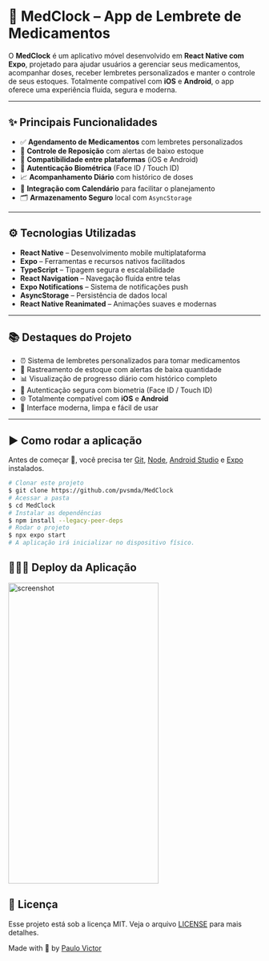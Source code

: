 # 💊 MedClock – App de Lembrete de Medicamentos

O **MedClock** é um aplicativo móvel desenvolvido em **React Native com Expo**, projetado para ajudar usuários a gerenciar seus medicamentos, acompanhar doses, receber lembretes personalizados e manter o controle de seus estoques. Totalmente compatível com **iOS** e **Android**, o app oferece uma experiência fluida, segura e moderna.

---

## ✨ Principais Funcionalidades

- ✅ **Agendamento de Medicamentos** com lembretes personalizados
- 🔄 **Controle de Reposição** com alertas de baixo estoque
- 📱 **Compatibilidade entre plataformas** (iOS e Android)
- 🔐 **Autenticação Biométrica** (Face ID / Touch ID)
- 📈 **Acompanhamento Diário** com histórico de doses
- 📅 **Integração com Calendário** para facilitar o planejamento
- 🗂️ **Armazenamento Seguro** local com `AsyncStorage`

---

## ⚙️ Tecnologias Utilizadas

- **React Native** – Desenvolvimento mobile multiplataforma
- **Expo** – Ferramentas e recursos nativos facilitados
- **TypeScript** – Tipagem segura e escalabilidade
- **React Navigation** – Navegação fluida entre telas
- **Expo Notifications** – Sistema de notificações push
- **AsyncStorage** – Persistência de dados local
- **React Native Reanimated** – Animações suaves e modernas
---

## 📚 Destaques do Projeto

- ⏰ Sistema de lembretes personalizados para tomar medicamentos
- 🧴 Rastreamento de estoque com alertas de baixa quantidade
- 📊 Visualização de progresso diário com histórico completo
- 🔐 Autenticação segura com biometria (Face ID / Touch ID)
- 🌐 Totalmente compatível com **iOS** e **Android**
- 🎨 Interface moderna, limpa e fácil de usar

---

## ▶️ Como rodar a aplicação 

Antes de começar :checkered_flag:, você precisa ter [Git](https://git-scm.com), [Node](https://nodejs.org/en/), [Android Studio](https://developer.android.com/studio?hl=pt&gclid=Cj0KCQjwvLOTBhCJARIsACVldV3Ymb3yPN-YIX5Nzeccknkeb1_i2FL0SgJuNqle5xE3_3iFlCDwxTUaAo9uEALw_wcB&gclsrc=aw.ds) e  [Expo](https://docs.expo.dev/workflow/expo-cli/) instalados.

```bash
# Clonar este projeto
$ git clone https://github.com/pvsmda/MedClock
# Acessar a pasta
$ cd MedClock
# Instalar as dependências 
$ npm install --legacy-peer-deps
# Rodar o projeto
$ npx expo start
# A aplicação irá inicializar no dispositivo físico.
```

## 👨🏻‍💻 Deploy da Aplicação

<img src="https://github.com/pvsmda/MedClock/blob/main/assets/gif.gif?raw=true" alt="screenshot" width=300px height=600px/>

## 📝 Licença

Esse projeto está sob a licença MIT. Veja o arquivo [LICENSE](.github/LICENSE.md) para mais detalhes.


Made with
💜 by <a href="https://github.com/pvsmda" target="_blank">Paulo Victor</a>
